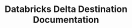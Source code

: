 ---
# -------------------------- #
#     USING THIS TEMPLATE    #
# -------------------------- #

## NEED HELP USING THIS TEMPLATE? SEE:
## https://docs-about-stitch-docs.netlify.com/reference/destination-templates/destination-setup/
## FOR INSTRUCTIONS & REFERENCE INFO


# -------------------------- #
#        Page Controls       #
# -------------------------- #

title: Databricks Delta Destination Documentation
permalink:  /destinations/databricks-delta

keywords: 
summary: "Documentation for Stitch's Databricks Delta destination."

destination: true
content-type: "destination-category"
key: "databricks-delta-category"

order: 1

layout: general


# -------------------------- #
#     Destination Details    #
# -------------------------- #

display_name: "Databricks Delta Lake (AWS)"
type: "databricks-delta"

this-version: "1"

# -------------------------- #
#          Sections          #
# -------------------------- #

sections:
  - title: "Getting started"
    anchor: "get-started"
    content: |
      {% assign all-destination-setup-guides = site.documents | where:"content-type","destination-setup" %}
      {% assign destination-setup-guides = all-destination-setup-guides | where:"type",page.type | sort:"title" %}

      {% for guide in destination-setup-guides %}
      <span class="h4">
      [{{ guide.title }}]({{ guide.url | prepend: site.baseurl }})
      </span>
      {{ guide.summary | markdownify }}
      {% endfor %}

  # - title: "Using {{ page.display_name }}"
  #   anchor: "using-destination"
  #   guides:
  #     - key:
  #     - key: 
  #   content: |
  #     {% for guide in section.guides %}
  #     {% assign this-guide = site.documents | where:"key",guide.key | first %}
  #     <span class="h4">
  #     [{{ this-guide.title }}]({{ this-guide.url | prepend: site.baseurl }})
  #     </span>
  #     {{ this-guide.summary | flatify }}
  #     {% endfor %}

  - title: "Reference"
    anchor: "reference-guides"
    guides:
      - key: "dedicated-overview"
      - key: "databricks-delta-loading-reference"
      - key: "source-destination-compatibility"
      - key: "system-tables-and-columns"
#   - loading-errors
#   - connection-errors
    content: |
      {% for guide in section.guides %}
      {% if guide.key == "dedicated-overview" %}
        {% assign all-destination-overviews = site.documents | where:"content-type","destination-overview" %}

          {% assign all-this-destinations-overviews = all-destination-overviews | where:"type",page.type %}
            {% if page.this-version %}
              {% assign this-guide = all-this-destinations-overviews | where:"this-version",page.this-version | first %}
            {% else %}
              {% assign this-guide = all-this-destinations-overviews | first %}
            {% endif %}

      {% else %}
        {% assign this-guide = site.documents | where:"key",guide.key | first %}
      {% endif %}

      <span class="h4">
      [{{ this-guide.title }}]({{ this-guide.url | prepend: site.baseurl }})
      </span>
      {{ this-guide.summary | flatify }}
      {% endfor %}

# References:
#   - dedicated
#   - system-columns
#   - sdc-rejected
#   - reserved-keywords
#   - compatibility
---